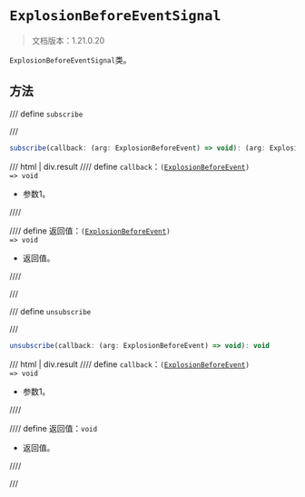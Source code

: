 # `ExplosionBeforeEventSignal`

> 文档版本：1.21.0.20

`ExplosionBeforeEventSignal`类。

## 方法

/// define
`subscribe`


///

```js
subscribe(callback: (arg: ExplosionBeforeEvent) => void): (arg: ExplosionBeforeEvent) => void
```

/// html | div.result
//// define
`callback`：<code>(<a href="../explosionbeforeevent/">ExplosionBeforeEvent</a>) =&gt; void</code>

- 参数1。


////

//// define
返回值：<code>(<a href="../explosionbeforeevent/">ExplosionBeforeEvent</a>) =&gt; void</code>

- 返回值。


////

///


/// define
`unsubscribe`


///

```js
unsubscribe(callback: (arg: ExplosionBeforeEvent) => void): void
```

/// html | div.result
//// define
`callback`：<code>(<a href="../explosionbeforeevent/">ExplosionBeforeEvent</a>) =&gt; void</code>

- 参数1。


////

//// define
返回值：`void`

- 返回值。


////

///

